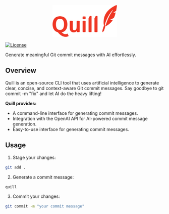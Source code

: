 <div align="center">
    <img alt="quill-logo" height="100px" src="./assets/quill-logo.png">
</div>

[![License](https://img.shields.io/badge/License-MIT-blue.svg)](LICENSE)

Generate meaningful Git commit messages with AI effortlessly.

## Overview
Quill is an open-source CLI tool that uses artificial intelligence to generate clear, concise, and context-aware Git commit messages. Say goodbye to git commit -m "fix" and let AI do the heavy lifting!

**Quill provides:**
- A command-line interface for generating commit messages.
- Integration with the OpenAI API for AI-powered commit message generation.
- Easy-to-use interface for generating commit messages.

## Usage
1. Stage your changes:
```bash
git add .
```
2. Generate a commit message:
```bash
quill
```
3. Commit your changes:
```bash
git commit -m "your commit message"
```
